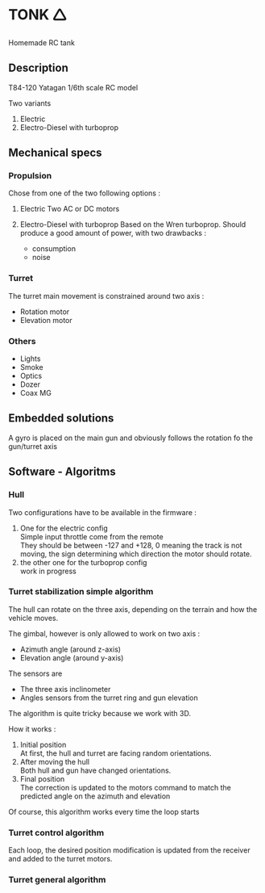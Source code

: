 # TONK 🛆
Homemade RC tank

## Description 

T84-120 Yatagan 
1/6th scale RC model

Two variants 
1) Electric
2) Electro-Diesel with turboprop

## Mechanical specs

### Propulsion

Chose from one of the two following options :

1) Electric
   Two AC or DC motors 

2) Electro-Diesel with turboprop
   Based on the Wren turboprop.
   Should produce a good amount of power, with two drawbacks :
   * consumption
   * noise

### Turret

The turret main movement is constrained around two axis :

* Rotation motor
* Elevation motor

### Others

* Lights
* Smoke
* Optics
* Dozer
* Coax MG

## Embedded solutions 

A gyro is placed on the main gun and obviously follows the rotation fo the gun/turret axis



## Software - Algoritms

### Hull 

Two configurations have to be available in the firmware :
1) One for the electric config   
   Simple input throttle come from the remote   
   They should be between -127 and +128, 0 meaning the track is not moving, the sign determining which direction the motor should rotate.
3) the other one for the turboprop config   
   work in progress
### Turret stabilization simple algorithm

The hull can rotate on the three axis, depending on the terrain and how the vehicle moves.   

The gimbal, however is only allowed to work on two axis :
* Azimuth angle (around z-axis)
* Elevation angle (around y-axis)

The sensors are 
* The three axis inclinometer
* Angles sensors from the turret ring and gun elevation

The algorithm is quite tricky because we work with 3D.

How it works :

1) Initial position  
At first, the hull and turret are facing random orientations. 
2) After moving the hull   
Both hull and gun have changed orientations.
3) Final position    
The correction is updated to the motors command to match the predicted angle on the azimuth and elevation

Of course, this algorithm works every time the loop starts



### Turret control algorithm

Each loop, the desired position modification is updated from the receiver and added to the turret motors.

### Turret general algorithm
